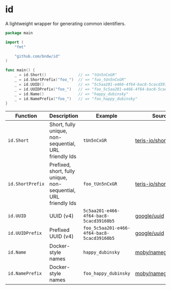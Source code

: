 # id

A lightweight wrapper for generating common identifiers.

```go
package main

import (
    "fmt"

    "github.com/bndw/id"
)

func main() {
    _ = id.Short()              // => "tUn5nCxGR"
    _ = id.ShortPrefix("foo_")  // => "foo_tUn5nCxGR"
    _ = id.UUID()               // => "5c5aa201-e466-4f64-bac8-5cacd39160b5"
    _ = id.UUIDPrefix("foo_")   // => "foo_5c5aa201-e466-4f64-bac8-5cacd39160b5"
    _ = id.Name()               // => "happy_dubinsky"
    _ = id.NamePrefix("foo_")   // => "foo_happy_dubinsky"
}
```

| Function | Description | Example | Source |
| -------- | ----------- | ------- | ------ |
| `id.Short` | Short, fully unique, non-sequential, URL friendly Ids | `tUn5nCxGR` | [teris-io/shortid] |
| `id.ShortPrefix` | Prefixed, short, fully unique, non-sequential, URL friendly Ids | `foo_tUn5nCxGR` | [teris-io/shortid] |
| `id.UUID` | UUID (v4) | `5c5aa201-e466-4f64-bac8-5cacd39160b5`| [google/uuid] |
| `id.UUIDPrefix` | Prefixed UUID (v4) | `foo_5c5aa201-e466-4f64-bac8-5cacd39160b5`| [google/uuid] |
| `id.Name` | Docker-style names | `happy_dubinsky`| [moby/namegenerator] |
| `id.NamePrefix` | Docker-style names | `foo_happy_dubinsky`| [moby/namegenerator] |

[teris-io/shortid]: https://github.com/teris-io/shortid
[google/uuid]: https://github.com/google/uuid
[moby/namegenerator]: https://github.com/moby/moby/tree/master/pkg/namesgenerator
